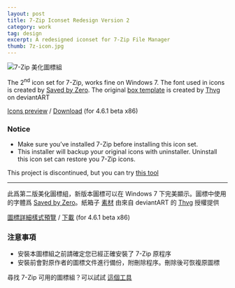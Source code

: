 ```yaml
---
layout: post
title: 7-Zip Iconset Redesign Version 2
category: work
tag: design
excerpt: A redesigned iconset for 7-Zip File Manager
thumb: 7z-icon.jpg
---
```


<p><img src="{{ site.file }}/7z-icon-2_logo_large.png" alt="7-Zip 美化圖標組"></p>

<div class=txt>
<p>The 2<sup>nd</sup> icon set for 7-Zip, works fine on Windows 7. The font used in icons is created by <a href="http://www.myfonts.com/fonts/larabie/saved-by-zero/">Saved by Zero</a>. The original <a href="http://thvg.deviantart.com/art/Package-Icons-93530123">box template</a> is created by <a href="http://thvg.deviantart.com/">Thvg</a> on deviantART</p>

<p class=download><a href="{{ site.file }}/7z-icon-2_details_large.png">Icons preview</a> / <a href="{{ site.file }}/download/7z-icon-set-v2.7z">Download</a> (for 4.6.1 beta x86)</p>

<h3>Notice</h3>
<ul>
<li>Make sure you’ve installed 7-Zip before installing this icon set.</li>
<li>This installer will backup your original icons with uninstaller. Uninstall this icon set can restore you 7-Zip icons.</li>
</ul>

<p class=note>This project is discontinued, but you can try <a href="http://7ztm.de.vu/">this tool</a></p>

<hr data-placeholder="中文">

<p lang=zh>此爲第二版美化圖標組，新版本圖標可以在 Windows 7 下完美顯示。圖標中使用的字體爲 <a href="http://www.myfonts.com/fonts/larabie/saved-by-zero/">Saved by Zero</a>。紙箱子 <a href="http://thvg.deviantart.com/art/Package-Icons-93530123">素材</a> 由來自 deviantART 的 <a href="http://thvg.deviantart.com/">Thvg</a> 授權提供</p>

<p class=download><a href="{{ site.file }}/7z-icon-2_details_large.png">圖標詳細樣式預覽</a> / <a href="{{ site.file }}/download/7z-icon-set-v2.7z">下載</a> (for 4.6.1 beta x86)</p>

<h3>注意事項</h3>
<ul>
<li>安裝本圖標組之前請確定您已經正確安裝了 7-Zip 原程序</li>
<li>安裝前會對原作者的圖標文件進行備份，附刪除程序。刪除後可恢複原圖標</li>
</ul>

<p class=note>尋找 7-Zip 可用的圖標組？可以試試 <a href="http://7ztm.de.vu/">這個工具</a></p>
</div>